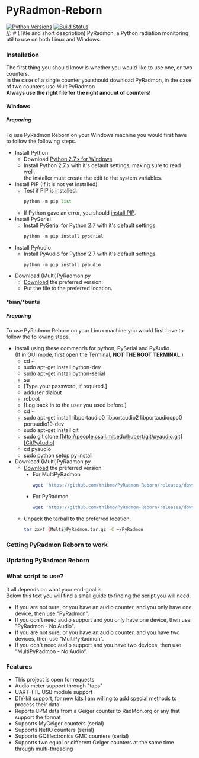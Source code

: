 # PyRadmon-Reborn
[![Python Versions](https://img.shields.io/badge/Python-2.7-brightgreen.svg)](https://github.com/thibmo/PyRadmon-Reborn) [![Build Status](https://travis-ci.org/thibmo/PyRadmon-Reborn.svg?branch=master)](https://travis-ci.org/thibmo/PyRadmon-Reborn)  
[//]: # (Title and short description)
PyRadmon, a Python radiation monitoring util to use on both Linux and Windows.

### Installation
[//]: # (Installation requirements with links)
The first thing you should know is whether you would like to use one, or two counters.  
In the case of a single counter you should download PyRadmon, in the case of two counters use MultiPyRadmon  
**Always use the right file for the right amount of counters!**

#### Windows
##### Preparing
To use PyRadmon Reborn on your Windows machine you would first have to follow the following steps.
- Install Python
  - Download [Python 2.7.x for Windows][WinPython].
  - Install Python 2.7.x with it's default settings, making sure to read well,  
    the installer must create the edit to the system variables.
- Install PIP (If it is not yet installed)
  - Test if PIP is installed.  
    ```python
    python -m pip list
    ```
  - If Python gave an error, you should [install PIP][PIPHelp].
- Install PySerial
  - Install PySerial for Python 2.7 with it's default settings.  
    ```python
    python -m pip install pyserial
    ```
- Install PyAudio
  - Install PyAudio for Python 2.7 with it's default settings.  
    ```python 
    python -m pip install pyaudio
    ```
- Download (Multi)PyRadmon.py
  - [Download][PyRadmonDownload] the preferred version.
  - Put the file to the preferred location.

#### \*bian/\*buntu
##### Preparing
To use PyRadmon Reborn on your Linux machine you would first have to follow the following steps.
- Install using these commands for python, PySerial and PyAudio.  
  (If in GUI mode, first open the Terminal, **NOT THE ROOT TERMINAL**.)
  - cd ~
  - sudo apt-get install python-dev
  - sudo apt-get install python-serial
  - su
  - [Type your password, if required.]
  - adduser <yourusername> dialout
  - reboot
  - [Log back in to the user you used before.]
  - cd ~
  - sudo apt-get install libportaudio0 libportaudio2 libportaudiocpp0 portaudio19-dev
  - sudo apt-get install git
  - sudo git clone [http://people.csail.mit.edu/hubert/git/pyaudio.git][GitPyAudio]
  - cd pyaudio
  - sudo python setup.py install
- Download (Multi)PyRadmon.py
  - [Download][PyRadmonDownload] the preferred version.
    - For MultiPyRadmon  
      ```sh
      wget 'https://github.com/thibmo/PyRadmon-Reborn/releases/download/v1.2.0/MultiPyRadmon[.-.No.Audio].zip'
      ```
    - For PyRadmon 
      ```sh
      wget 'https://github.com/thibmo/PyRadmon-Reborn/releases/download/v1.2.0/PyRadmon[.-.No.Audio].zip'
      ```
  - Unpack the tarball to the preferred location.
    ```sh
    tar zxvf (Multi)PyRadmon.tar.gz -C ~/PyRadmon
    ```

### Getting PyRadmon Reborn to work
[//]: # (TODO: Add getting started info here)

### Updating PyRadmon Reborn
[//]: # (TODO: Add updating info here)

### What script to use?
[//]: # (Some explainatory text about the different scripts)
It all depends on what your end-goal is.  
Below this text you will find a small guide to finding the script you will need.
- If you are not sure, or you have an audio counter, and you only have one device, then use "PyRadmon".
- If you don't need audio support and you only have one device, then use "PyRadmon - No Audio".
- If you are not sure, or you have an audio counter, and you have two devices, then use "MultiPyRadmon".
- If you don't need audio support and you have two devices, then use "MultiPyRadmon - No Audio".

[//]: # (Features and misc)
### Features
- This project is open for requests
- Audio meter support through "taps"
- UART-TTL USB module support
- DIY-kit support, for new kits I am willing to add special methods to process their data
- Reports CPM data from a Geiger counter to RadMon.org or any that support the format
- Supports MyGeiger counters (serial)
- Supports NetIO counters (serial)
- Supports GQElectronics GMC counters (serial)
- Supports two equal or different Geiger counters at the same time through multi-threading

[//]: # (Add links below this line)
  [WinPython]: <https://www.python.org/downloads/windows>
  [PIPHelp]: <http://pip.readthedocs.io/en/stable/installing>
  [GitPyAudio]: <http://people.csail.mit.edu/hubert/git/pyaudio.git>
  [PyRadmonDownload]: <https://github.com/thibmo/PyRadmon-Reborn/releases>
